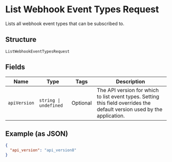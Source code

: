 
# List Webhook Event Types Request

Lists all webhook event types that can be subscribed to.

## Structure

`ListWebhookEventTypesRequest`

## Fields

| Name | Type | Tags | Description |
|  --- | --- | --- | --- |
| `apiVersion` | `string \| undefined` | Optional | The API version for which to list event types. Setting this field overrides the default version used by the application. |

## Example (as JSON)

```json
{
  "api_version": "api_version8"
}
```

